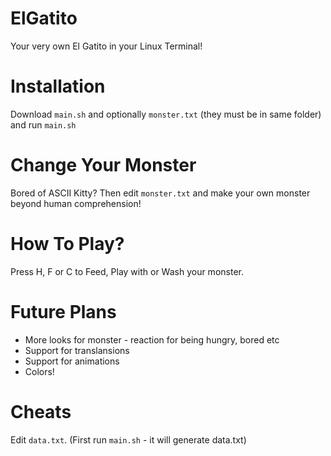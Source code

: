 # ElGatito
Your very own El Gatito in your Linux Terminal!

# Installation

Download `main.sh` and optionally `monster.txt` (they must be in same folder) and run `main.sh`

# Change Your Monster

Bored of ASCII Kitty? Then edit `monster.txt` and make your own monster beyond human comprehension!

# How To Play?

Press H, F or C to Feed, Play with or Wash your monster.

# Future Plans

* More looks for monster - reaction for being hungry, bored etc
* Support for translansions
* Support for animations
* Colors!

# Cheats

Edit `data.txt`.
(First run `main.sh` - it will generate data.txt)

